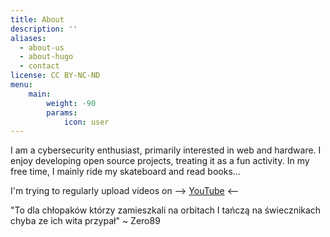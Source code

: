 ```yaml
---
title: About
description: ''
aliases:
  - about-us
  - about-hugo
  - contact
license: CC BY-NC-ND
menu:
    main: 
        weight: -90
        params:
            icon: user
---
```


I am a cybersecurity enthusiast, primarily interested in web and hardware. I enjoy developing open source projects, treating it as a fun activity. In my free time, I mainly ride my skateboard and read books…

I'm trying to regularly upload videos on -\-> <a href="https://www.youtube.com/@qrxnz9209">YouTube</a> <-\-

"To dla chłopaków którzy zamieszkali na orbitach I tańczą na świecznikach chyba ze ich wita przypał" ~ Zero89

